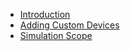 * [Introduction](index.md)
* [Adding Custom Devices](device-format.md)
* [Simulation Scope](simulation-scope.md)
